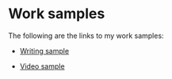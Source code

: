 # Work samples
The following are the links to my work samples:

* [Writing sample](https://rkaruvath.github.io/WorkSamples/WritingSample.html)

* [Video sample](https://rkaruvath.github.io/WorkSamples/VideoSample.html)
